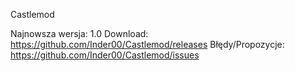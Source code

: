 Castlemod

Najnowsza wersja: 1.0
Download: https://github.com/Inder00/Castlemod/releases
Błędy/Propozycje: https://github.com/Inder00/Castlemod/issues
